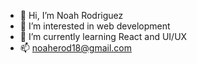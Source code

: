 - 👋 Hi, I’m Noah Rodriguez
- 👀 I’m interested in web development
- 🌱 I’m currently learning React and UI/UX
- 📫 noaherod18@gmail.com
